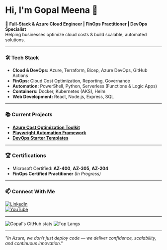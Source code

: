 # Hi, I'm Gopal Meena 👋

🚀 **Full-Stack & Azure Cloud Engineer | FinOps Practitioner | DevOps Specialist**  
Helping businesses optimize cloud costs & build scalable, automated solutions.

---

### 🛠️ **Tech Stack**
- **Cloud & DevOps:** Azure, Terraform, Bicep, Azure DevOps, GitHub Actions  
- **FinOps:** Cloud Cost Optimization, Reporting, Governance  
- **Automation:** PowerShell, Python, Serverless (Functions & Logic Apps)  
- **Containers:** Docker, Kubernetes (AKS), Helm  
- **Web Development:** React, Node.js, Express, SQL  

---

### 📚 **Current Projects**
- [**Azure Cost Optimization Toolkit**](https://github.com/gopalfullstack/azure-cost-optimization)
- [**Playwright Automation Framework**](https://github.com/gopalfullstack/playwright-automation)
- [**DevOps Starter Templates**](https://github.com/gopalfullstack/devops-starter)

---

### 🏆 **Certifications**
- Microsoft Certified: **AZ-400**, **AZ-305**, **AZ-204**
- **FinOps Certified Practitioner** *(In Progress)*

---

### 📫 **Connect With Me**
[![LinkedIn](https://img.shields.io/badge/LinkedIn-Connect-blue?logo=linkedin)](https://www.linkedin.com/in/gopal-meena)  
[![YouTube](https://img.shields.io/badge/YouTube-Azure%20DevOps%20Academy-red?logo=youtube)](https://www.youtube.com/@azuredevopsacademy)  

---

![Gopal's GitHub stats](https://github-readme-stats.vercel.app/api?username=gopalfullstack&show_icons=true&theme=radical)
![Top Langs](https://github-readme-stats.vercel.app/api/top-langs/?username=gopalfullstack&layout=compact&theme=radical)

---

*"In Azure, we don’t just deploy code — we deliver confidence, scalability, and continuous innovation."*
